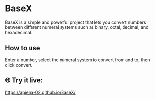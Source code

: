 # BaseX

BaseX is a simple and powerful project that lets you convert numbers between different numeral systems such as binary, octal, decimal, and hexadecimal.


## How to use


Enter a number, select the numeral system to convert from and to, then click convert.


## 🌐 Try it live:
https://apiena-02.github.io/BaseX/
